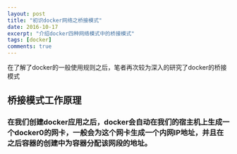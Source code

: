 ```yaml
---
layout: post
title: "初识docker网络之桥接模式"
date: 2016-10-17
excerpt: "介绍docker四种网络模式中的桥接模式"
tags: [docker]
comments: true
---
```


在了解了docker的一般使用规则之后，笔者再次较为深入的研究了docker的桥接模式

## 桥接模式工作原理

### 在我们创建docker应用之后，docker会自动在我们的宿主机上生成一个docker0的网卡，一般会为这个网卡生成一个内网IP地址，并且在之后容器的创建中为容器分配该网段的地址。
